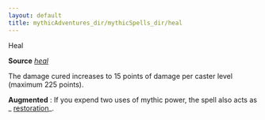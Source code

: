 ```yaml
---
layout: default
title: mythicAdventures_dir/mythicSpells_dir/heal
---
```

Heal

**Source** [_heal_](../../spells_dir/heal#_heal)

The damage cured increases to 15 points of damage per caster level (maximum 225 points).

**Augmented** : If you expend two uses of mythic power, the spell also acts as _ [restoration](../../spells_dir/restoration#_restoration)_.


